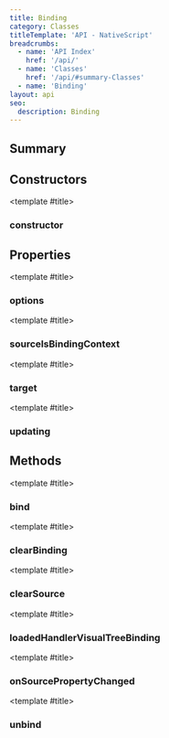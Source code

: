 ```yaml
---
title: Binding
category: Classes
titleTemplate: 'API - NativeScript'
breadcrumbs: 
  - name: 'API Index'
    href: '/api/'
  - name: 'Classes'
    href: '/api/#summary-Classes'
  - name: 'Binding'
layout: api
seo:
  description: Binding
---
```


<!-- This page is auto generated, do not edit manually. -->
<!-- Run "yarn generate:api-docs" to regenerate -->

<script setup lang="ts">
  import { provide } from "vue";
  import API_DATA from "./Binding.data.json";
  
  provide('API_DATA', API_DATA);
</script>

<APIRefHierarchy v-once />

## <Heading ignore>Summary</Heading>

<APIRefSummary v-once />

## Constructors

<div class="">

<APIRef for="9017" v-once>

<template #title>

### constructor

</template>

</APIRef>

</div>

## Properties

<div class="">

<APIRef for="9029" v-once>

<template #title>

### options

</template>

</APIRef>

</div>

<div class="">

<APIRef for="9028" v-once>

<template #title>

### sourceIsBindingContext

</template>

</APIRef>

</div>

<div class="">

<APIRef for="9022" v-once>

<template #title>

### target

</template>

</APIRef>

</div>

<div class="">

<APIRef for="9027" v-once>

<template #title>

### updating

</template>

</APIRef>

</div>

## Methods

<div class="">

<APIRef for="9038" v-once>

<template #title>

### bind

</template>

</APIRef>

</div>

<div class="">

<APIRef for="9054" v-once>

<template #title>

### clearBinding

</template>

</APIRef>

</div>

<div class="">

<APIRef for="9034" v-once>

<template #title>

### clearSource

</template>

</APIRef>

</div>

<div class="">

<APIRef for="9031" v-once>

<template #title>

### loadedHandlerVisualTreeBinding

</template>

</APIRef>

</div>

<div class="">

<APIRef for="9049" v-once>

<template #title>

### onSourcePropertyChanged

</template>

</APIRef>

</div>

<div class="">

<APIRef for="9042" v-once>

<template #title>

### unbind

</template>

</APIRef>

</div>
